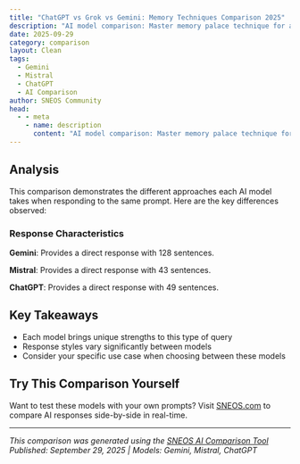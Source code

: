 ```yaml
---
title: "ChatGPT vs Grok vs Gemini: Memory Techniques Comparison 2025"
description: "AI model comparison: Master memory palace technique for academic and professional success..."
date: 2025-09-29
category: comparison
layout: Clean
tags:
  - Gemini
  - Mistral
  - ChatGPT
  - AI Comparison
author: SNEOS Community
head:
  - - meta
    - name: description
      content: "AI model comparison: Master memory palace technique for academic and professional success..."
---
```


<ChatComparison
  title="ChatGPT vs Grok vs Gemini: Memory Techniques Comparison 2025"
  prompt="Master memory palace technique for academic and professional success"
  :responses='{
    "Gemini": "Okay, let\u0027s dive deep into mastering the memory palace technique (also known as the method of loci) for academic and professional success. This isn\u0027t just about memorizing a grocery list; it\u0027s about creating a powerful mental filing system for complex information.\n\n**I. Understanding the Core Principles**\n\n*   **What is a Memory Palace?** A memory palace is an imaginary or real location you know very well. You mentally walk through this location, placing items (representing information) at specific points (loci) along your route.  When you need to recall the information, you simply retrace your steps through your palace, \u0022seeing\u0022 the items and translating them back into the information.\n\n*   **Why it Works:**\n    *   **Spatial Memory is Strong:**  Our brains are exceptionally good at remembering places and routes.  We evolved to navigate complex environments.\n    *   **Visualization Enhances Recall:**  Creating vivid, memorable images connects with multiple parts of the brain, making the information stickier.\n    *   **Organization and Structure:** The palace provides a framework for organizing information logically, making it easier to retrieve.\n\n**II. Building Your Memory Palaces**\n\n1.  **Choose Your Palace:**\n\n    *   **Familiarity is Key:**  Start with places you know intimately:\n        *   Your home (inside and out)\n        *   Your commute to work/school\n        *   Your childhood home\n        *   Your workplace/school building\n        *   A favorite park\n        *   A favorite video game level\n    *   **Consider Complexity:**  The size and complexity of your palace should match the amount of information you need to store.  A small apartment might be sufficient for a chapter summary, but a large museum might be needed for an entire course.\n    *   **Divide Larger Spaces:** If using a large location, mentally divide it into distinct areas or rooms. This adds structure.\n    *   **Real vs. Imaginary:**  While real places are easier to start with, you can also create entirely imaginary palaces. Video game levels or fictional locations can be excellent.\n\n2.  **Define Your Route (The Journey):**\n\n    *   **Logical Flow:**  Establish a clear, consistent route through your palace.  It should be natural and easy to follow.  Avoid crisscrossing or backtracking.  Think of it like a guided tour.\n    *   **Sequential Loci:**  Identify specific, memorable locations (loci) along your route.  These are the \u0022stopping points\u0022 where you\u0027ll place your images.  Examples of loci:\n        *   A doorway\n        *   A specific piece of furniture\n        *   A picture on the wall\n        *   A window\n        *   A statue in a garden\n        *   A specific tree\n        *   A particular sign on your commute\n    *   **Number Your Loci (Optional, but Helpful):** Mentally number each location (1, 2, 3, etc.). This helps you keep track and retrieve information in the correct order.\n    *   **Practice the Route:**  Mentally walk through your palace several times until the route and the locations are firmly imprinted in your mind.  Do this without trying to memorize anything else.\n\n**III. Encoding Information: Turning Concepts into Memorable Images**\n\nThis is where the magic happens!  You need to transform abstract concepts into concrete, vivid images.\n\n1.  **Understand the Information:**  Before you encode anything, make sure you understand it.  Summarize it in your own words.  Identify the key concepts, facts, or arguments.\n\n2.  **Create Vivid Images:**\n\n    *   **Exaggeration and Absurdity:**  Make your images larger than life, ridiculous, or bizarre.  The more unusual, the better.  Think about what makes something memorable in real life - it\u0027s often the unexpected.\n    *   **Sensory Details:**  Engage all your senses.  What does the image look like, sound like, smell like, taste like, feel like?  The more sensory details, the stronger the memory.\n    *   **Action and Motion:**  Static images are less memorable.  Incorporate movement and action into your images.\n    *   **Personal Connection:**  Relate the image to something personal, emotional, or meaningful to you.  This creates a stronger association.\n    *   **Symbolism:**  Use symbols or metaphors to represent abstract concepts.  For example, a scale could represent justice, a lightbulb could represent an idea.\n    *   **Number-Shape/Number-Rhyme:** Associate number-shape or number-rhyme with the concepts for easy memorization of numerical data. For instance, the number \u00221\u0022 could be a \u0022stick\u0022, so picture a stick figure doing the first action. The number \u0022two\u0022 could be associated with \u0022shoe\u0022, so picture a pair of shoes doing something.\n\n3.  **Placement:**  Mentally \u0022place\u0022 your image at the corresponding location (locus) in your palace.  Imagine the image interacting with the location in a memorable way.\n\n**Example: Memorizing the stages of mitosis (PMAT):**\n\n*   **Palace:** Your bedroom.\n*   **Loci:**\n    1.  Door\n    2.  Bed\n    3.  Desk\n    4.  Window\n\n*   **Encoding:**\n\n    *   **Prophase:**  Imagine a **PRO**fessional boxer (pro) **FACE**planting into your door.  His face is smashed and distorted.  (Connects \u0022pro\u0022 with the beginning of Prophase and the messed-up look of the chromosomes)\n    *   **Metaphase:**  Imagine a **META**l band playing instruments on your bed.  The instruments are all lined up perfectly in the middle of the bed.  (Connects \u0022meta\u0022 with \u0022middle\u0022 and the alignment of chromosomes).\n    *   **Anaphase:**  Imagine **ANNA** from the movie Frozen running on your desk, pulling on a rope to separate two piles of chromosomes.  She\u0027s working **AN**d **A**ctively pulling. (Connects \u0022Anna\u0022 with \u0022Ana\u0022 and pulling apart).\n    *   **Telophase:**  Imagine a **TELE**scope pointing out of your window, creating **TWO** distinct rooms in the room. (Connects \u0022tele\u0022 with \u0022two\u0022, the two new nuclei forming).\n\n**IV. Decoding and Retrieval**\n\n1.  **Mental Walkthrough:**  To recall the information, mentally return to your palace and walk through your route.  As you arrive at each location, \u0022see\u0022 the image you placed there.\n\n2.  **Translate the Image:**  Convert the image back into the original information.  This requires a bit of practice.\n\n3.  **Review and Reinforcement:**\n\n    *   **Spaced Repetition:**  Review your memory palace at increasing intervals (e.g., after a few minutes, then a few hours, then a day, then a week). This strengthens the connections and ensures long-term retention.\n    *   **Re-Encoding:**  If you find that an image is fading or not working well, re-encode the information with a new, more vivid image.\n    *   **Combine Palaces:**  For related information, you can link multiple palaces together to create a larger, more complex mental system.\n\n**V. Applying the Memory Palace to Academic and Professional Life**\n\n*   **Academics:**\n    *   **Lectures:**  Take notes during lectures and immediately encode them into your memory palace.\n    *   **Textbooks:**  Summarize chapters and encode the key concepts, formulas, and arguments.\n    *   **Foreign Languages:**  Associate new vocabulary words with images and place them in your palace.\n    *   **Historical Dates:**  Use memorable images to represent dates and events.\n    *   **Scientific Theories:**  Create images that illustrate the principles and mechanisms of theories.\n    *   **Presentations:**  Memorize your speech by associating each point with a location in your palace.\n*   **Professionals:**\n    *   **Meetings:**  Memorize key points, action items, and names of attendees.\n    *   **Presentations:** Deliver speeches flawlessly without relying on notes.\n    *   **Client Information:**  Remember important details about clients, their needs, and their preferences.\n    *   **Project Management:**  Keep track of tasks, deadlines, and resources.\n    *   **Sales:**  Memorize product features, benefits, and pricing information.\n    *   **Networking:**  Recall names and faces of people you meet at conferences and events.\n\n**VI. Advanced Techniques and Tips**\n\n*   **Overlapping Palaces:**  Use the same palace for different topics, but use different routes and images to avoid confusion.  Imagine overlaying different \u0022layers\u0022 on your palace.\n*   **Auditory Memory:**  Incorporate sounds into your images.  For example, if you\u0027re memorizing the name \u0022John,\u0022 you could imagine hearing a toilet \u0022**JOHN**\u0022 sound in your memory palace.\n*   **The Person-Action-Object (PAO) System:** This is an advanced technique for memorizing numbers.  You assign a Person, Action, and Object to each number from 00 to 99.  You then create stories that combine these elements to represent long sequences of numbers.\n*   **Mind Mapping:**  Combine the memory palace with mind mapping to create a powerful visual learning system.\n*   **Practice, Practice, Practice!** The memory palace technique is a skill that improves with practice. Start with simple tasks and gradually increase the complexity.  Don\u0027t get discouraged if it takes time to master.\n\n**VII.  Troubleshooting**\n\n*   **Image Fading:** If your images are fading, it means they weren\u0027t vivid enough. Re-encode the information with more exaggerated, sensory-rich images.\n*   **Confusion Between Images:**  If you\u0027re confusing images in the same palace, make sure they are distinct and well-placed.  Also, review the palace frequently to reinforce the associations.\n*   **Difficulty Finding Locations:**  If you\u0027re struggling to remember the locations in your palace, you may have chosen a route that isn\u0027t natural or familiar enough.  Try a different palace or refine your route.\n*   **Overwhelm:**  Don\u0027t try to memorize too much information at once. Break down complex topics into smaller, more manageable chunks.\n\n**Key Takeaways**\n\n*   **The Memory Palace is a Skill:**  Like any skill, it requires practice and dedication to master.\n*   **Visualization is Crucial:**  The more vivid and memorable your images, the better.\n*   **Organization is Key:**  A well-structured palace and route are essential for efficient recall.\n*   **Personalize the Technique:**  Adapt the method to your own learning style and preferences.\n\nBy consistently applying the principles and techniques outlined above, you can harness the power of the memory palace to significantly enhance your academic performance, professional success, and overall cognitive abilities.  Good luck!\n",
    "Mistral": "The Memory Palace technique, also known as the Method of Loci, is a powerful mnemonic device that can significantly enhance your ability to remember information. Here\u2019s a step-by-step guide to mastering this technique for academic and professional success:\n\n### Step 1: Choose a Familiar Location\nSelect a place that you know very well, such as your home, office, or a favorite park. This location will serve as the \u0022palace\u0022 where you will store your memories.\n\n### Step 2: Create a Mental Map\nMentally walk through the location and identify distinct, memorable spots within it. These spots will be the \u0022loci\u0022 where you will place the information you want to remember.\n\n### Step 3: Associate Information with Loci\nAssign each piece of information you want to remember to a specific locus. Use vivid, imaginative, and often exaggerated associations to make the connections stronger. For example:\n- If you need to remember a list of historical dates, you might imagine a giant clock at the front door of your home, with the date written in large, neon numbers.\n- For a list of vocabulary words, you might place a talking dictionary on your kitchen table, with each word jumping out and acting out its meaning.\n\n### Step 4: Visualize and Rehearse\nMentally walk through your memory palace, visualizing each locus and the associated information. Rehearse this walk-through multiple times to reinforce the connections.\n\n### Step 5: Review and Update\nRegularly review your memory palace to ensure the information remains fresh. Update it as needed, adding new loci or modifying existing ones to accommodate new information.\n\n### Tips for Effective Use\n1. **Use All Senses**: Engage multiple senses in your visualizations. For example, imagine not just seeing the information, but also hearing, smelling, and touching it.\n2. **Be Creative**: The more bizarre and imaginative your associations, the easier they will be to remember.\n3. **Practice Regularly**: Like any skill, the Memory Palace technique improves with practice. Use it for small tasks initially and gradually apply it to more complex information.\n4. **Break Down Complex Information**: For large amounts of information, break it down into smaller, manageable chunks and assign each chunk to a different locus.\n5. **Use Mnemonics**: Combine the Memory Palace technique with other mnemonic devices, such as acronyms or rhymes, to enhance recall.\n\n### Applications in Academic and Professional Settings\n- **Studying for Exams**: Use the Memory Palace to remember key concepts, formulas, dates, and definitions.\n- **Presentations**: Memorize the structure and key points of your presentation by placing them in different loci within your palace.\n- **Meetings**: Remember important points, names, and tasks by associating them with specific spots in your memory palace.\n- **Learning Languages**: Place vocabulary words and grammar rules in different loci to help with memorization.\n\n### Example\nSuppose you need to remember a list of items for a presentation:\n1. **Front Door**: Imagine a giant, flashing sign with the first item written on it.\n2. **Living Room**: Visualize the second item as a large, animated character sitting on the couch.\n3. **Kitchen**: Picture the third item as a talking appliance on the counter.\n4. **Bedroom**: See the fourth item as a poster on the wall.\n5. **Bathroom**: Imagine the fifth item as a floating object in the bathtub.\n\nBy mentally walking through your home and visualizing these vivid images, you can easily recall the list of items in order.\n\n### Conclusion\nThe Memory Palace technique is a versatile and effective tool for improving memory. With practice and creativity, it can significantly enhance your academic and professional performance. Start with simple tasks and gradually apply it to more complex information to fully master this powerful technique.",
    "ChatGPT": "Certainly! The Memory Palace technique, also known as the Method of Loci, is a powerful mnemonic device that can help you retain and recall information efficiently. Here\u2019s a comprehensive guide to mastering it for academic and professional success:\n\n### What is the Memory Palace Technique?\nThe Memory Palace technique involves mentally placing information you want to remember within an imagined physical location, such as a familiar building or route. Later, you \u0022walk through\u0022 this location in your mind to retrieve the stored information.\n\n---\n\n### Step-by-Step Guide to Mastering the Memory Palace Technique\n\n#### 1. Choose Your Palace\n- Select a familiar place you can visualize clearly, like your home, office, or a route you know well.\n- It should have distinct loci (locations), such as rooms, furniture, or landmarks.\n\n#### 2. Define Clear Loci\n- Identify specific spots within your palace in a logical order\u2014for example, front door, living room couch, kitchen sink.\n- The more vivid and distinct these loci, the easier it will be to separate and recall information.\n\n#### 3. Encode the Information\n- Break down the information into manageable chunks or concepts.\n- Convert these chunks into vivid, unusual, or emotionally engaging images. The stranger the image, the better it sticks.\n\n#### 4. Place the Images\n- Mentally place each image at a specific locus in your palace.\n- Interact with the image or make it dynamic to increase memorability (e.g., imagine the image doing an action).\n\n#### 5. Practice Walking Through\n- Rehearse by mentally \u0022walking\u0022 through your palace in order, recalling each image and the associated information.\n- Repeat regularly to strengthen memory retention.\n\n#### 6. Expand and Customize\n- Create multiple palaces for different subjects or projects.\n- Customize loci and images to the nature of the material (formulas, dates, concepts, speeches).\n\n---\n\n### Tips for Academic Success\n- Use the technique to memorize:\n  - Vocabulary and definitions\n  - Complex concepts and theories\n  - Historical dates and events\n  - Formulas and processes\n- Combine with active learning methods (e.g., summarizing, testing).\n- Use visual, auditory, or kinesthetic elements for varied learning styles.\n- Review your palaces regularly to reinforce long-term memory.\n\n---\n\n### Tips for Professional Success\n- Prepare presentations by encoding key points into a palace for smooth delivery.\n- Memorize client names, project details, or meeting agendas.\n- Use it for learning technical jargon or procedures.\n- Quickly recall frameworks, sales pitches, or negotiation tactics.\n\n---\n\n### Example: Using a Memory Palace to Memorize a Speech\n1. Select your house as a palace.\n2. Assign loci: front door, coat rack, sofa, kitchen table, etc.\n3. Break speech into chunks and visualize each chunk as a scene or character.\n4. Place each scene at a locus.\n5. Mentally walk through the house and recall the speech sections.\n\n---\n\n### Additional Resources\n- Books: *Moonwalking with Einstein* by Joshua Foer\n- Apps: Memory Palace apps, Anki (for spaced repetition combined with palaces)\n- Courses: Online mnemonic and memory training courses\n\n---\n\n### Final Thoughts\nConsistency is key. Regularly practicing and expanding your memory palaces will dramatically improve your recall ability, giving you an academic and professional edge.\n\n---\n\nIf you want, I can help design a sample Memory Palace or create mnemonics for specific subjects. Just let me know!"
  }'
  published-date="16:22"
/>

## Analysis

This comparison demonstrates the different approaches each AI model takes when responding to the same prompt. Here are the key differences observed:

### Response Characteristics

**Gemini**: Provides a direct response with 128 sentences. 

**Mistral**: Provides a direct response with 43 sentences. 

**ChatGPT**: Provides a direct response with 49 sentences. 

## Key Takeaways

- Each model brings unique strengths to this type of query
- Response styles vary significantly between models
- Consider your specific use case when choosing between these models

## Try This Comparison Yourself

Want to test these models with your own prompts? Visit [SNEOS.com](https://sneos.com) to compare AI responses side-by-side in real-time.

---

*This comparison was generated using the [SNEOS AI Comparison Tool](https://sneos.com)*
*Published: September 29, 2025 | Models: Gemini, Mistral, ChatGPT*
